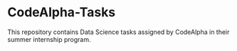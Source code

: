 # CodeAlpha-Tasks
This repository contains Data Science tasks assigned by CodeAlpha in their summer internship program.
